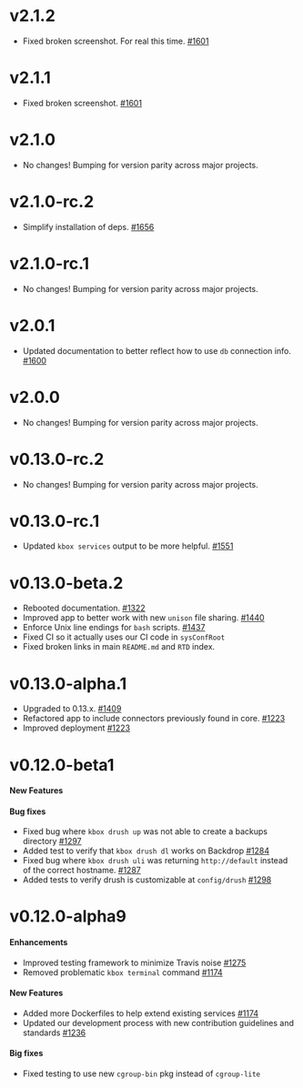 v2.1.2
======

* Fixed broken screenshot. For real this time. [#1601](https://github.com/kalabox/kalabox/issues/1601)

v2.1.1
======

* Fixed broken screenshot. [#1601](https://github.com/kalabox/kalabox/issues/1601)

v2.1.0
======

* No changes! Bumping for version parity across major projects.

v2.1.0-rc.2
===========

* Simplify installation of deps. [#1656](https://github.com/kalabox/kalabox/issues/1656)

v2.1.0-rc.1
===========

* No changes! Bumping for version parity across major projects.

v2.0.1
======

* Updated documentation to better reflect how to use `db` connection info. [#1600](https://github.com/kalabox/kalabox/issues/1600)

v2.0.0
======

* No changes! Bumping for version parity across major projects.

v0.13.0-rc.2
============

* No changes! Bumping for version parity across major projects.

v0.13.0-rc.1
============

* Updated `kbox services` output to be more helpful. [#1551](https://github.com/kalabox/kalabox/issues/1551)

v0.13.0-beta.2
==============

* Rebooted documentation. [#1322](https://github.com/kalabox/kalabox/issues/1322)
* Improved app to better work with new `unison` file sharing. [#1440](https://github.com/kalabox/kalabox/issues/1440)
* Enforce Unix line endings for `bash` scripts. [#1437](https://github.com/kalabox/kalabox/issues/1437)
* Fixed CI so it actually uses our CI code in `sysConfRoot`
* Fixed broken links in main `README.md` and `RTD` index.

v0.13.0-alpha.1
===============

* Upgraded to 0.13.x. [#1409](https://github.com/kalabox/kalabox/issues/1409)
* Refactored app to include connectors previously found in core. [#1223](https://github.com/kalabox/kalabox/issues/1223)
* Improved deployment [#1223](https://github.com/kalabox/kalabox/issues/1223)

v0.12.0-beta1
=============

#### New Features

#### Bug fixes

* Fixed bug where `kbox drush up` was not able to create a backups directory [#1297](https://github.com/kalabox/kalabox/issues/1297)
* Added test to verify that `kbox drush dl` works on Backdrop [#1284](https://github.com/kalabox/kalabox/issues/1284)
* Fixed bug where `kbox drush uli` was returning `http://default` instead of the correct hostname. [#1287](https://github.com/kalabox/kalabox/issues/1287)
* Added tests to verify drush is customizable at `config/drush` [#1298](https://github.com/kalabox/kalabox/issues/1298)

v0.12.0-alpha9
==================

#### Enhancements

* Improved testing framework to minimize Travis noise [#1275](https://github.com/kalabox/kalabox/issues/1275)
* Removed problematic `kbox terminal` command [#1174](https://github.com/kalabox/kalabox/issues/1174)

#### New Features

* Added more Dockerfiles to help extend existing services [#1174](https://github.com/kalabox/kalabox/issues/1174)
* Updated our development process with new contribution guidelines and standards [#1236](https://github.com/kalabox/kalabox/issues/1236)

#### Big fixes

* Fixed testing to use new `cgroup-bin` pkg instead of `cgroup-lite`
